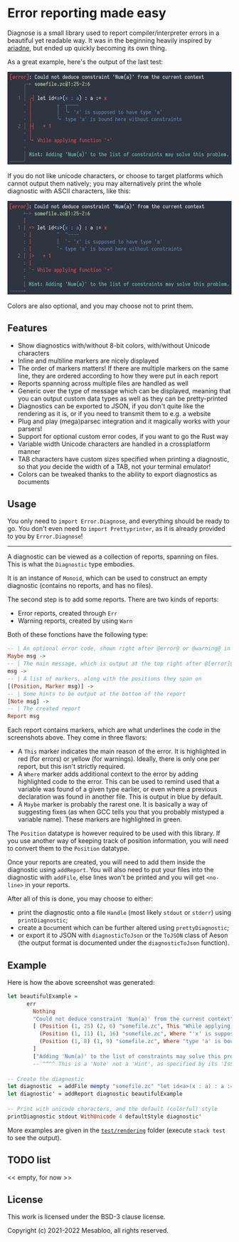 # Error reporting made easy

Diagnose is a small library used to report compiler/interpreter errors in a beautiful yet readable way.
It was in the beginning heavily inspired by [ariadne](https://github.com/zesterer/ariadne), but ended up quickly becoming its own thing.

As a great example, here's the output of the last test:

![first example](./assets/real-world-example-unicode.png)

If you do not like unicode characters, or choose to target platforms which cannot output them natively;
you may alternatively print the whole diagnostic with ASCII characters, like this:

![second example](./assets/real-world-example-ascii.png)

Colors are also optional, and you may choose not to print them.

## Features

- Show diagnostics with/without 8-bit colors, with/without Unicode characters
- Inline and multiline markers are nicely displayed
- The order of markers matters!
  If there are multiple markers on the same line, they are ordered according to how they were put in each report
- Reports spanning across multiple files are handled as well
- Generic over the type of message which can be displayed, meaning that you can output custom data types as well as they can be pretty-printed
- Diagnostics can be exported to JSON, if you don't quite like the rendering as it is, or if you need to transmit them to e.g. a website
- Plug and play (mega)parsec integration and it magically works with your parsers!
- Support for optional custom error codes, if you want to go the Rust way
- Variable width Unicode characters are handled in a crossplatform manner
- TAB characters have custom sizes specified when printing a diagnostic, so that *you* decide the width of a TAB, not your terminal emulator!
- Colors can be tweaked thanks to the ability to export diagnostics as `Doc`uments

## Usage

You only need to `import Error.Diagnose`, and everything should be ready to go.
You don't even need to `import Prettyprinter`, as it is already provided to you by `Error.Diagnose`!

--------

A diagnostic can be viewed as a collection of reports, spanning on files.
This is what the `Diagnostic` type embodies.

It is an instance of `Monoid`, which can be used to construct an empty
diagnostic (contains no reports, and has no files).

The second step is to add some reports.
There are two kinds of reports:
- Error reports, created through `Err`
- Warning reports, created by using `Warn`

Both of these fonctions have the following type:
```haskell
-- | An optional error code, shown right after @error@ or @warning@ in the square brackets
Maybe msg ->
-- | The main message, which is output at the top right after @[error]@ or @[warning]@
msg ->
-- | A list of markers, along with the positions they span on
[(Position, Marker msg)] ->
-- | Some hints to be output at the bottom of the report
[Note msg] ->
-- | The created report
Report msg
```

Each report contains markers, which are what underlines the code in the screenshots above.
They come in three flavors:
- A `This` marker indicates the main reason of the error.
  It is highlighted in red (for errors) or yellow (for warnings).
  Ideally, there is only one per report, but this isn't strictly required.
- A `Where` marker adds additional context to the error by adding highlighted code to the error.
  This can be used to remind used that a variable was found of a given type earlier, or even where a previous declaration was found in another file.
  This is output in blue by default.
- A `Maybe` marker is probably the rarest one.
  It is basically a way of suggesting fixes (as when GCC tells you that you probably mistyped a variable name).
  These markers are highlighted in green.

The `Position` datatype is however required to be used with this library.
If you use another way of keeping track of position information, you will need to convert them to the `Position` datatype.

Once your reports are created, you will need to add them inside the diagnostic using `addReport`.
You will also need to put your files into the diagnostic with `addFile`, else lines won't be printed and you will get `<no-line>` in your reports.

After all of this is done, you may choose to either:
- print the diagnostic onto a file `Handle` (most likely `stdout` or `stderr`) using `printDiagnostic`;
- create a `Doc`ument which can be further altered using `prettyDiagnostic`;
- or export it to JSON with `diagnosticToJson` or the `ToJSON` class of Aeson (the output format is documented under the `diagnosticToJson` function).

## Example

Here is how the above screenshot was generated:
```haskell
let beautifulExample =
      err
        Nothing
        "Could not deduce constraint 'Num(a)' from the current context"
        [ (Position (1, 25) (2, 6) "somefile.zc", This "While applying function '+'"),
          (Position (1, 11) (1, 16) "somefile.zc", Where "'x' is supposed to have type 'a'"),
          (Position (1, 8) (1, 9) "somefile.zc", Where "type 'a' is bound here without constraints")
        ]
        ["Adding 'Num(a)' to the list of constraints may solve this problem."]
        -- ^^^^ This is a 'Note' not a 'Hint', as specified by its 'IsString' instance

-- Create the diagnostic
let diagnostic  = addFile mempty "somefile.zc" "let id<a>(x : a) : a := x\n  + 1"
let diagnostic' = addReport diagnostic beautifulExample

-- Print with unicode characters, and the default (colorful) style
printDiagnostic stdout WithUnicode 4 defaultStyle diagnostic'
```

More examples are given in the [`test/rendering`](./test/rendering) folder (execute `stack test` to see the output).

## TODO list

<< empty, for now >>

## License

This work is licensed under the BSD-3 clause license.

Copyright (c) 2021-2022 Mesabloo, all rights reserved.
